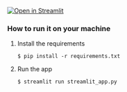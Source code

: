 

[![Open in Streamlit](https://static.streamlit.io/badges/streamlit_badge_black_white.svg)](https://gdp-dashboard-template.streamlit.app/)

### How to run it on your machine

1. Install the requirements

   ```
   $ pip install -r requirements.txt
   ```

2. Run the app

   ```
   $ streamlit run streamlit_app.py
   ```
